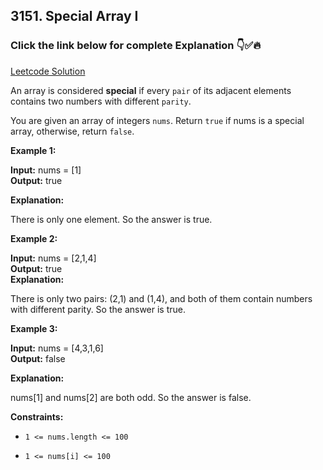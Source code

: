 ## 3151. Special Array I

### Click the link below for complete Explanation 👇✅🔥

[Leetcode Solution](https://leetcode.com/problems/special-array-i/solutions/5179001/simple-easy-to-understand-java-solution-beats/)

An array is considered __special__ if every ``pair`` of its adjacent elements contains two numbers with different ``parity``.

You are given an array of integers ``nums``. Return ``true`` if nums is a special array, otherwise, return ``false``.

 

**Example 1:**

**Input:** nums = [1] <br>
**Output:** true

**Explanation:**

There is only one element. So the answer is true.

**Example 2:**

**Input:** nums = [2,1,4] <br>
**Output:** true <br>
**Explanation:**

There is only two pairs: (2,1) and (1,4), and both of them contain numbers with different parity. So the answer is true.

**Example 3:**

**Input:** nums = [4,3,1,6] <br>
**Output:** false

**Explanation:**

nums[1] and nums[2] are both odd. So the answer is false.

 

**Constraints:**

- ``1 <= nums.length <= 100``

- ``1 <= nums[i] <= 100``

